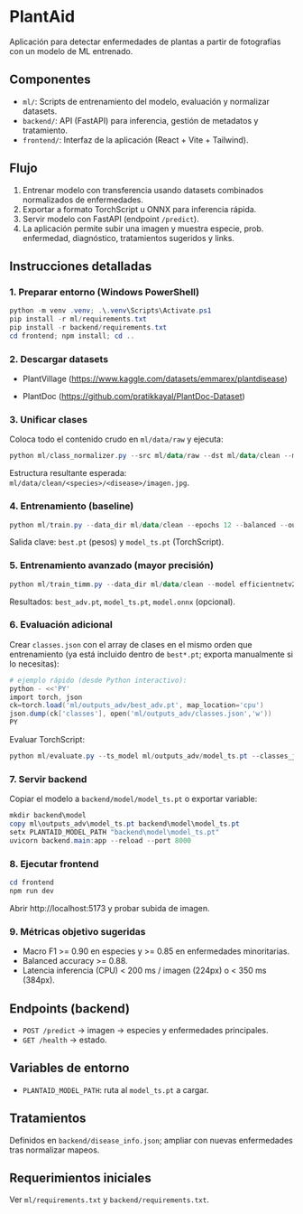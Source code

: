 # PlantAid

Aplicación para detectar enfermedades de plantas a partir de fotografías con un modelo de ML entrenado.

## Componentes
- `ml/`: Scripts de entrenamiento del modelo, evaluación y normalizar datasets.
- `backend/`: API (FastAPI) para inferencia, gestión de metadatos y tratamiento.
- `frontend/`: Interfaz de la aplicación (React + Vite + Tailwind).

## Flujo
1. Entrenar modelo con transferencia usando datasets combinados normalizados de enfermedades.
2. Exportar a formato TorchScript u ONNX para inferencia rápida.
3. Servir modelo con FastAPI (endpoint `/predict`).
4. La aplicación permite subir una imagen y muestra especie, prob. enfermedad, diagnóstico, tratamientos sugeridos y links.

## Instrucciones detalladas

### 1. Preparar entorno (Windows PowerShell)
```powershell
python -m venv .venv; .\.venv\Scripts\Activate.ps1
pip install -r ml/requirements.txt
pip install -r backend/requirements.txt
cd frontend; npm install; cd ..
```

### 2. Descargar datasets

- PlantVillage (https://www.kaggle.com/datasets/emmarex/plantdisease)

- PlantDoc (https://github.com/pratikkayal/PlantDoc-Dataset)

### 3. Unificar clases
Coloca todo el contenido crudo en `ml/data/raw` y ejecuta:
```powershell
python ml/class_normalizer.py --src ml/data/raw --dst ml/data/clean --min_per_class 30
```
Estructura resultante esperada: `ml/data/clean/<species>/<disease>/imagen.jpg`.

### 4. Entrenamiento (baseline)
```powershell
python ml/train.py --data_dir ml/data/clean --epochs 12 --balanced --out_dir ml/outputs_baseline
```
Salida clave: `best.pt` (pesos) y `model_ts.pt` (TorchScript).

### 5. Entrenamiento avanzado (mayor precisión)
```powershell
python ml/train_timm.py --data_dir ml/data/clean --model efficientnetv2_rw_s --img_size 384 --epochs 40 --balanced --mixup 0.4 --cutmix 1.0 --smoothing 0.1 --out_dir ml/outputs_adv --export_onnx
```
Resultados: `best_adv.pt`, `model_ts.pt`, `model.onnx` (opcional).

### 6. Evaluación adicional
Crear `classes.json` con el array de clases en el mismo orden que entrenamiento (ya está incluido dentro de `best*.pt`; exporta manualmente si lo necesitas):
```powershell
# ejemplo rápido (desde Python interactivo):
python - <<'PY'
import torch, json
ck=torch.load('ml/outputs_adv/best_adv.pt', map_location='cpu')
json.dump(ck['classes'], open('ml/outputs_adv/classes.json','w'))
PY
```
Evaluar TorchScript:
```powershell
python ml/evaluate.py --ts_model ml/outputs_adv/model_ts.pt --classes_json ml/outputs_adv/classes.json --test_dir ml/data/clean --out_dir ml/eval
```

### 7. Servir backend
Copiar el modelo a `backend/model/model_ts.pt` o exportar variable:
```powershell
mkdir backend\model
copy ml\outputs_adv\model_ts.pt backend\model\model_ts.pt
setx PLANTAID_MODEL_PATH "backend\model\model_ts.pt"
uvicorn backend.main:app --reload --port 8000
```

### 8. Ejecutar frontend
```powershell
cd frontend
npm run dev
```
Abrir http://localhost:5173 y probar subida de imagen.

### 9. Métricas objetivo sugeridas
- Macro F1 >= 0.90 en especies y >= 0.85 en enfermedades minoritarias.
- Balanced accuracy >= 0.88.
- Latencia inferencia (CPU) < 200 ms / imagen (224px) o < 350 ms (384px).

## Endpoints (backend)
- `POST /predict` -> imagen -> especies y enfermedades principales.
- `GET /health` -> estado.

## Variables de entorno
- `PLANTAID_MODEL_PATH`: ruta al `model_ts.pt` a cargar.

## Tratamientos
Definidos en `backend/disease_info.json`; ampliar con nuevas enfermedades tras normalizar mapeos.

## Requerimientos iniciales
Ver `ml/requirements.txt` y `backend/requirements.txt`.
